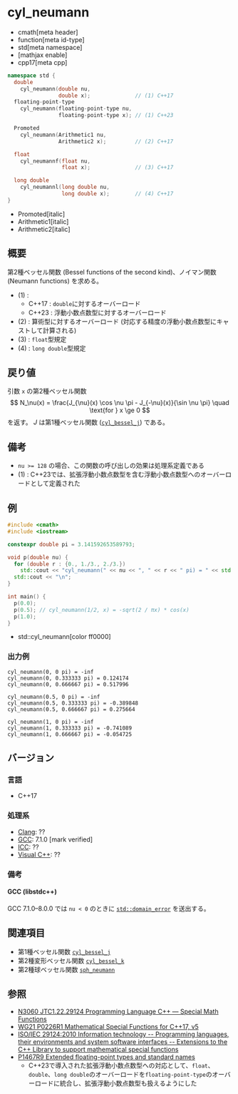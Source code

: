 # cyl_neumann
* cmath[meta header]
* function[meta id-type]
* std[meta namespace]
* [mathjax enable]
* cpp17[meta cpp]

```cpp
namespace std {
  double
    cyl_neumann(double nu,
                double x);              // (1) C++17
  floating-point-type
    cyl_neumann(floating-point-type nu,
                floating-point-type x); // (1) C++23

  Promoted
    cyl_neumann(Arithmetic1 nu,
                Arithmetic2 x);         // (2) C++17

  float
    cyl_neumannf(float nu,
                 float x);              // (3) C++17

  long double
    cyl_neumannl(long double nu,
                 long double x);        // (4) C++17
}
```
* Promoted[italic]
* Arithmetic1[italic]
* Arithmetic2[italic]

## 概要
第2種ベッセル関数 (Bessel functions of the second kind)、ノイマン関数 (Neumann functions) を求める。

- (1) :
    - C++17 : `double`に対するオーバーロード
    - C++23 : 浮動小数点数型に対するオーバーロード
- (2) : 算術型に対するオーバーロード (対応する精度の浮動小数点数型にキャストして計算される)
- (3) : `float`型規定
- (4) : `long double`型規定


## 戻り値
引数 `x` の第2種ベッセル関数
$$
N_\nu(x) = \frac{J_{\nu}(x) \cos \nu \pi - J_{-\nu}(x)}{\sin \nu \pi}
\quad \text{for } x \ge 0
$$
を返す。
$J$ は第1種ベッセル関数 ([`cyl_bessel_j`](cyl_bessel_j.md)) である。


## 備考
- `nu >= 128` の場合、この関数の呼び出しの効果は処理系定義である
- (1) : C++23では、拡張浮動小数点数型を含む浮動小数点数型へのオーバーロードとして定義された


## 例
```cpp example
#include <cmath>
#include <iostream>

constexpr double pi = 3.141592653589793;

void p(double nu) {
  for (double r : {0., 1./3., 2./3.})
    std::cout << "cyl_neumann(" << nu << ", " << r << " pi) = " << std::cyl_neumann(nu, r * pi) << "\n";
  std::cout << "\n";
}

int main() {
  p(0.0);
  p(0.5); // cyl_neumann(1/2, x) = -sqrt(2 / πx) * cos(x)
  p(1.0);
}
```
* std::cyl_neumann[color ff0000]

### 出力例
```
cyl_neumann(0, 0 pi) = -inf
cyl_neumann(0, 0.333333 pi) = 0.124174
cyl_neumann(0, 0.666667 pi) = 0.517996

cyl_neumann(0.5, 0 pi) = -inf
cyl_neumann(0.5, 0.333333 pi) = -0.389848
cyl_neumann(0.5, 0.666667 pi) = 0.275664

cyl_neumann(1, 0 pi) = -inf
cyl_neumann(1, 0.333333 pi) = -0.741089
cyl_neumann(1, 0.666667 pi) = -0.054725

```


## バージョン
### 言語
- C++17

### 処理系
- [Clang](/implementation.md#clang): ??
- [GCC](/implementation.md#gcc): 7.1.0 [mark verified]
- [ICC](/implementation.md#icc): ??
- [Visual C++](/implementation.md#visual_cpp): ??


### 備考
#### GCC (libstdc++)
GCC 7.1.0–8.0.0 では `nu < 0` のときに [`std::domain_error`](/reference/stdexcept.md) を送出する。


## 関連項目
* 第1種ベッセル関数 [`cyl_bessel_j`](cyl_bessel_j.md)
* 第2種変形ベッセル関数 [`cyl_bessel_k`](cyl_bessel_k.md)
* 第2種球ベッセル関数 [`sph_neumann`](sph_neumann.md)


## 参照
- [N3060 JTC1.22.29124 Programming Language C++ — Special Math Functions](http://www.open-std.org/jtc1/sc22/wg21/docs/papers/2010/n3060.pdf)
- [WG21 P0226R1 Mathematical Special Functions for C++17, v5](https://isocpp.org/files/papers/P0226R1.pdf)
- [ISO/IEC 29124:2010 Information technology -- Programming languages, their environments and system software interfaces -- Extensions to the C++ Library to support mathematical special functions](https://www.iso.org/standard/50511.html)
- [P1467R9 Extended floating-point types and standard names](https://www.open-std.org/jtc1/sc22/wg21/docs/papers/2022/p1467r9.html)
    - C++23で導入された拡張浮動小数点数型への対応として、`float`、`double`、`long double`のオーバーロードを`floating-point-type`のオーバーロードに統合し、拡張浮動小数点数型も扱えるようにした
